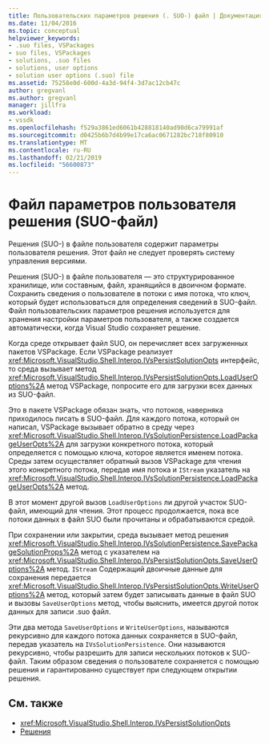 ```yaml
---
title: Пользовательских параметров решения (. SUO-) файл | Документация Майкрософт
ms.date: 11/04/2016
ms.topic: conceptual
helpviewer_keywords:
- .suo files, VSPackages
- suo files, VSPackages
- solutions, .suo files
- solutions, user options
- solution user options (.suo) file
ms.assetid: 75258e0d-600d-4a3d-94f4-3d7ac12cb47c
author: gregvanl
ms.author: gregvanl
manager: jillfra
ms.workload:
- vssdk
ms.openlocfilehash: f529a3861ed6061b428818140ad90d6ca79991af
ms.sourcegitcommit: d0425b6b7d4b99e17ca6ac0671282bc718f80910
ms.translationtype: MT
ms.contentlocale: ru-RU
ms.lasthandoff: 02/21/2019
ms.locfileid: "56600873"
---
```

# <a name="solution-user-options-suo-file"></a>Файл параметров пользователя решения (SUO-файл)
Решения (SUO-) в файле пользователя содержит параметры пользователя решения. Этот файл не следует проверять систему управления версиями.

 Решения (SUO-) в файле пользователя — это структурированное хранилище, или составным, файл, хранящийся в двоичном формате. Сохранить сведения о пользователе в потоки с имя потока, что ключ, который будет использоваться для определения сведений в SUO-файл. Файл пользовательских параметров решения используется для хранения настройки параметров пользователя, а также создается автоматически, когда Visual Studio сохраняет решение.

 Когда среде открывает файл SUO, он перечисляет всех загруженных пакетов VSPackage. Если VSPackage реализует <xref:Microsoft.VisualStudio.Shell.Interop.IVsPersistSolutionOpts> интерфейс, то среда вызывает метод <xref:Microsoft.VisualStudio.Shell.Interop.IVsPersistSolutionOpts.LoadUserOptions%2A> метод VSPackage, попросите его для загрузки всех данных из SUO-файл.

 Это в пакете VSPackage обязан знать, что потоков, наверняка приходилось писать в SUO-файл. Для каждого потока, который он написал, VSPackage вызывает обратно в среду через <xref:Microsoft.VisualStudio.Shell.Interop.IVsSolutionPersistence.LoadPackageUserOpts%2A> для загрузки конкретного потока, который определяется с помощью ключа, которое является именем потока. Среды затем осуществляет обратный вызов VSPackage для чтения этого конкретного потока, передав имя потока и `IStream` указатель на <xref:Microsoft.VisualStudio.Shell.Interop.IVsSolutionPersistence.LoadPackageUserOpts%2A> метод.

 В этот момент другой вызов `LoadUserOptions` ли другой участок SUO-файл, имеющий для чтения. Этот процесс продолжается, пока все потоки данных в файл SUO были прочитаны и обрабатываются средой.

 При сохранении или закрытии, среда вызывает метод решения <xref:Microsoft.VisualStudio.Shell.Interop.IVsSolutionPersistence.SavePackageSolutionProps%2A> метод с указателем на <xref:Microsoft.VisualStudio.Shell.Interop.IVsPersistSolutionOpts.SaveUserOptions%2A> метод. `IStream` Содержащий двоичные данные для сохранения передается <xref:Microsoft.VisualStudio.Shell.Interop.IVsPersistSolutionOpts.WriteUserOptions%2A> метод, который затем будет записывать данные в файл SUO и вызовы `SaveUserOptions` метод, чтобы выяснить, имеется другой поток данных для записи .suo файл.

 Эти два метода `SaveUserOptions` и `WriteUserOptions`, называются рекурсивно для каждого потока данных сохраняется в SUO-файл, передав указатель на `IVsSolutionPersistence`. Они называются рекурсивно, чтобы разрешить для записи нескольких потоков к SUO-файл. Таким образом сведения о пользователе сохраняется с помощью решения и гарантированно существует при следующем открытии решения.

## <a name="see-also"></a>См. также
- <xref:Microsoft.VisualStudio.Shell.Interop.IVsPersistSolutionOpts>
- [Решения](../../extensibility/internals/solutions.md)